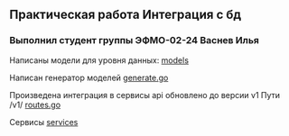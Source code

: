 ## Практическая работа Интеграция с бд

### Выполнил студент группы ЭФМО-02-24 Васнев Илья

Написаны модели для уровня данных:
[models](../../models)

Написан генератор моделей
[generate.go](../../utils/generate_models_from_db/generate.go)

Произведена интеграция в сервисы api обновлено до версии v1
Пути /v1/
[routes.go](../../routes/routes.go)

Сервисы 
[services](../../services)
